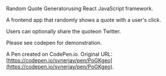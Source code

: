 Random Quote Generatorusing React JavaScript framework.

A frontend app that randomly shows a quote with a user's click. 

Users can optionally share the quoteon Twitter.

Please see codepen for demonstration.

A Pen created on CodePen.io. Original URL: [https://codepen.io/synerjay/pen/PoGKgeo](https://codepen.io/synerjay/pen/PoGKgeo).


